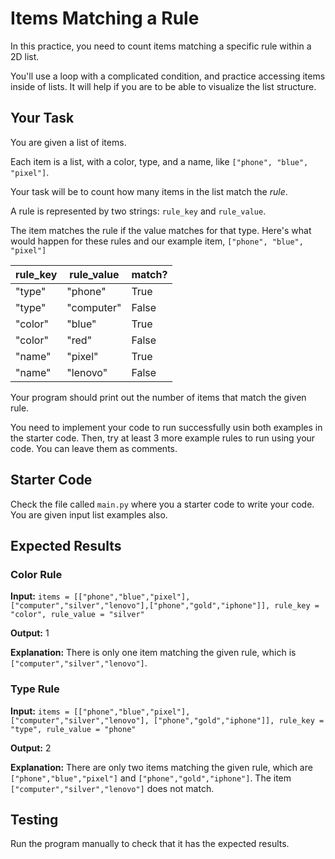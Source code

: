 # Items Matching a Rule

In this practice, you need to count items matching a specific rule within a 2D list.

You'll use a loop with a complicated condition, and practice accessing items
inside of lists. It will help if you are to be able to visualize the list
structure.

## Your Task

You are given a list of items. 

Each item is a list, with a color, type, and a name, like `["phone", "blue", "pixel"]`.

Your task will be to count how many items in the list match the _rule_.

A rule is represented by two strings: `rule_key` and `rule_value`.

The item matches the rule if the value matches for that type. Here's what would happen for these rules and our example item, `["phone", "blue", "pixel"]` 

| rule_key 	| rule_value 	| match? 	|
|----------	|------------	|--------	|
| "type"   	| "phone"    	| True   	|
| "type"   	| "computer" 	| False  	|
| "color"  	| "blue"     	| True   	|
| "color"  	| "red"      	| False  	|
| "name"   	| "pixel"    	| True   	|
| "name"   	| "lenovo"   	| False  	|

Your program should print out the number of items that match the given rule.

You need to implement your code to run successfully usin both examples in the starter code. Then, try at least 3 more example rules to run using your code. You can leave them as comments.

## Starter Code

Check the file called `main.py` where you a starter code to write your code.
You are given input list examples also.

## Expected Results

### Color Rule

**Input:**  `items = [["phone","blue","pixel"],["computer","silver","lenovo"],["phone","gold","iphone"]], rule_key = "color", rule_value = "silver"`

**Output:** 1

**Explanation:** There is only one item matching the given rule, which is `["computer","silver","lenovo"]`.

### Type Rule

**Input:** `items = [["phone","blue","pixel"],["computer","silver","lenovo"], ["phone","gold","iphone"]], rule_key = "type", rule_value = "phone"`

**Output:** 2

**Explanation:** There are only two items matching the given rule, which are `["phone","blue","pixel"]` and `["phone","gold","iphone"]`. The item `["computer","silver","lenovo"]` does not match.

## Testing

Run the program manually to check that it has the expected results.
